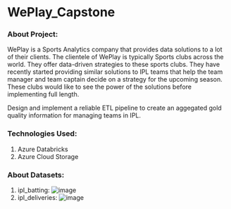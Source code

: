 # WePlay_Capstone
### About Project:
WePlay is a Sports Analytics company that provides data solutions to a lot of their clients. The clientele of WePlay is typically Sports clubs across the world. They offer data-driven strategies to these sports clubs. They have recently started providing similar solutions to IPL teams that help the team manager and team captain decide on a strategy for the upcoming season. These clubs would like to see the power of the solutions before implementing full length.

Design and implement a reliable ETL pipeline  to create an aggegated gold quality information for managing teams in IPL.

### Technologies Used:
1. Azure Databricks
2. Azure Cloud Storage

### About Datasets:
1. ipl_batting:
   ![image](https://github.com/raj0512gaurav/WePlay_Capstone/assets/56684761/cccb6d08-6160-461f-af5c-18797b5a8a75)
2. ipl_deliveries:
   ![image](https://github.com/raj0512gaurav/WePlay_Capstone/assets/56684761/83fa7201-043e-4fc2-bf00-e4d0990377a4)

